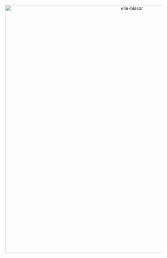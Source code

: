 <p align="center"><img width='800' src="https://i.ibb.co/t3vySrZ/ELIE-BISSOR.png" alt="elie-bissor" /></p>
